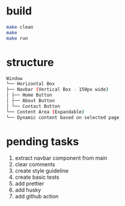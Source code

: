 # build

```bash
make clean
make
make run
```

# structure

```bash
Window
└── Horizontal Box
├── Navbar (Vertical Box - 150px wide)
│ ├── Home Button
│ ├── About Button
│ └── Contact Button
└── Content Area (Expandable)
└── Dynamic content based on selected page
```

# pending tasks

1. extract navbar component from main
2. clear comments
3. create style guideline
4. create basic tests
5. add prettier
6. add husky
7. add github action
